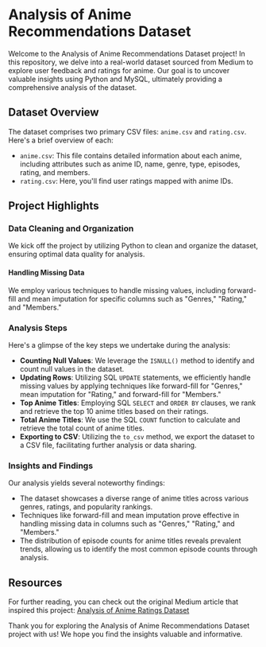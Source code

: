 # Analysis of Anime Recommendations Dataset

Welcome to the Analysis of Anime Recommendations Dataset project! In this repository, we delve into a real-world dataset sourced from Medium to explore user feedback and ratings for anime. Our goal is to uncover valuable insights using Python and MySQL, ultimately providing a comprehensive analysis of the dataset.

## Dataset Overview

The dataset comprises two primary CSV files: `anime.csv` and `rating.csv`. Here's a brief overview of each:

- `anime.csv`: This file contains detailed information about each anime, including attributes such as anime ID, name, genre, type, episodes, rating, and members.
- `rating.csv`: Here, you'll find user ratings mapped with anime IDs.

## Project Highlights

### Data Cleaning and Organization

We kick off the project by utilizing Python to clean and organize the dataset, ensuring optimal data quality for analysis.

#### Handling Missing Data

We employ various techniques to handle missing values, including forward-fill and mean imputation for specific columns such as "Genres," "Rating," and "Members."

### Analysis Steps

Here's a glimpse of the key steps we undertake during the analysis:

- **Counting Null Values**: We leverage the `ISNULL()` method to identify and count null values in the dataset.
- **Updating Rows**: Utilizing SQL `UPDATE` statements, we efficiently handle missing values by applying techniques like forward-fill for "Genres," mean imputation for "Rating," and forward-fill for "Members."
- **Top Anime Titles**: Employing SQL `SELECT` and `ORDER BY` clauses, we rank and retrieve the top 10 anime titles based on their ratings.
- **Total Anime Titles**: We use the SQL `COUNT` function to calculate and retrieve the total count of anime titles.
- **Exporting to CSV**: Utilizing the `to_csv` method, we export the dataset to a CSV file, facilitating further analysis or data sharing.

### Insights and Findings

Our analysis yields several noteworthy findings:

- The dataset showcases a diverse range of anime titles across various genres, ratings, and popularity rankings.
- Techniques like forward-fill and mean imputation prove effective in handling missing data in columns such as "Genres," "Rating," and "Members."
- The distribution of episode counts for anime titles reveals prevalent trends, allowing us to identify the most common episode counts through analysis.

## Resources

For further reading, you can check out the original Medium article that inspired this project: [Analysis of Anime Ratings Dataset](https://medium.com/@krishnax16/analysis-of-anime-ratings-dataset-54cbde90f23d)

Thank you for exploring the Analysis of Anime Recommendations Dataset project with us! We hope you find the insights valuable and informative.
